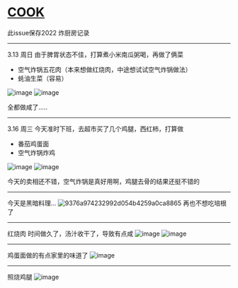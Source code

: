 # [COOK](https://github.com/linziyang1106/2022/issues/21)

此issue保存2022
炸厨房记录

---

3.13 周日
由于脾胃状态不佳，打算煮小米南瓜粥喝，再做了俩菜

+ 空气炸锅五花肉（本来想做红烧肉，中途想试试空气炸锅做法）
+ 蚝油生菜（容易）

![image](https://user-images.githubusercontent.com/54968314/158612677-2dbc4f94-b0a2-4f4b-837a-4377934c45ac.png)
![image](https://user-images.githubusercontent.com/54968314/158612690-cc5af16c-912f-45d8-8138-844490eb6cc3.png)

全都做咸了.....

---

3.16 周三
今天准时下班，去超市买了几个鸡腿，西红柿，打算做
+ 番茄鸡蛋面
+ 空气炸锅炸鸡

![image](https://user-images.githubusercontent.com/54968314/158613505-a8ee9433-714a-4abf-981b-806e055ee2f6.png)
![image](https://user-images.githubusercontent.com/54968314/158613361-1d84c95c-da70-45f3-bece-67156debb48a.png)

今天的卖相还不错，空气炸锅是真好用啊，鸡腿去骨的结果还挺不错的


---

今天是黑暗料理...
![9376a974232992d054b4259a0ca8865](https://user-images.githubusercontent.com/54968314/159711218-b92e9cba-2b6d-4b90-9ead-202957605a86.jpg)
再也不想吃培根了

---

红烧肉
时间做久了，汤汁收干了，导致有点咸
![image](https://user-images.githubusercontent.com/54968314/160400458-a404a03c-e8b1-43c2-95ef-0550d5637d94.png)
![image](https://user-images.githubusercontent.com/54968314/160400529-f1bc6b34-c9bb-4e5e-81e7-9124e6ccac80.png)


---

鸡蛋面做的有点家里的味道了
![image](https://user-images.githubusercontent.com/54968314/160400674-b95cfacd-f6a9-40b5-995e-3f449fb7229d.png)


---

照烧鸡腿
![image](https://user-images.githubusercontent.com/54968314/160400780-3c7bffb1-2133-4fbb-b0d5-91d68e3d8237.png)
